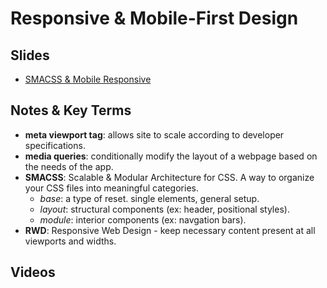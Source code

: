# Responsive & Mobile-First Design

##  Slides
- [SMACSS & Mobile Responsive](https://github.com/codefellows/seattle-301d7/files/302712/301d7.-.SMACSS.Mobile.Responsive.pdf)

##  Notes & Key Terms
- **meta viewport tag**: allows site to scale according to developer specifications.
- **media queries**: conditionally modify the layout of a webpage based on the needs of the app.
- **SMACSS**: Scalable & Modular Architecture for CSS. A way to organize your CSS files into meaningful categories.
  - *base*: a type of reset. single elements, general setup.
  - *layout*: structural components (ex: header, positional styles).
  - *module*: interior components (ex: navgation bars).
- **RWD**: Responsive Web Design - keep necessary content present at all viewports and widths.


##  Videos

